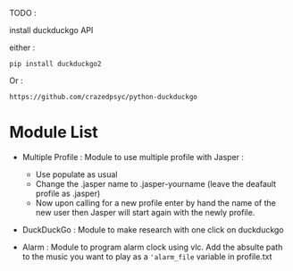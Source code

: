 TODO :

install duckduckgo API

either : 

    pip install duckduckgo2
    
Or : 

	https://github.com/crazedpsyc/python-duckduckgo
	
Module List
===========

+ Multiple Profile : Module to use multiple profile with Jasper : 
  + Use populate as usual
  + Change the .jasper name to .jasper-yourname (leave the deafault profile as .jasper)
  + Now upon calling for a new profile enter by hand the name of the new user then Jasper will start again with the newly profile.

+ DuckDuckGo : Module to make research with one click on duckduckgo

+ Alarm : Module to program alarm clock using vlc. Add the absulte path to the music you want to play as a `'alarm_file` variable in profile.txt
